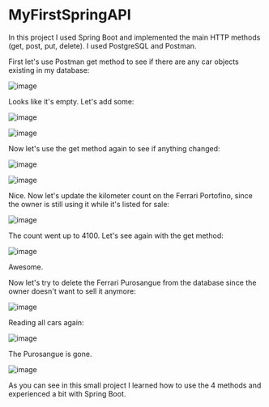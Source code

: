 # MyFirstSpringAPI
In this project I used Spring Boot and implemented the main HTTP methods (get, post, put, delete).
I used PostgreSQL and Postman.

First let's use Postman get method to see if there are any car objects existing in my database: 

![image](https://github.com/DenisVoinescu/MyFirstSpringAPI/assets/126812746/7c35cfac-03e4-4a23-8bec-22a46b458861)

Looks like it's empty. Let's add some: 

![image](https://github.com/DenisVoinescu/MyFirstSpringAPI/assets/126812746/d2c814bd-10fc-4288-8917-a06be9804864)

![image](https://github.com/DenisVoinescu/MyFirstSpringAPI/assets/126812746/508adb5b-2a2a-439c-9df7-8764cf735d51)


Now let's use the get method again to see if anything changed: 

![image](https://github.com/DenisVoinescu/MyFirstSpringAPI/assets/126812746/91913bae-479b-4f29-a9f5-fa8a4fef011c)

![image](https://github.com/DenisVoinescu/MyFirstSpringAPI/assets/126812746/261aa0e3-c026-49ef-ac51-b2ae6174c316)



Nice. Now let's update the kilometer count on the Ferrari Portofino, since the owner is still using it while it's listed for sale: 

![image](https://github.com/DenisVoinescu/MyFirstSpringAPI/assets/126812746/d8d86cfe-8c0d-497d-8740-187bd2926eb6)

The count went up to 4100. Let's see again with the get method: 

![image](https://github.com/DenisVoinescu/MyFirstSpringAPI/assets/126812746/172f5877-9a7c-47a9-afaa-58dbd5889ca0)

Awesome.

Now let's try to delete the Ferrari Purosangue from the database since the owner doesn't want to sell it anymore:

![image](https://github.com/DenisVoinescu/MyFirstSpringAPI/assets/126812746/4de7925f-81e1-4f29-94f2-1bb9f7303b02)

Reading all cars again: 

![image](https://github.com/DenisVoinescu/MyFirstSpringAPI/assets/126812746/96260d33-044c-42ed-9565-ee0754ed043c)

The Purosangue is gone.

![image](https://github.com/DenisVoinescu/MyFirstSpringAPI/assets/126812746/7a875b77-d161-4336-a262-54142459e073)

As you can see in this small project I learned how to use the 4 methods and experienced a bit with Spring Boot.


